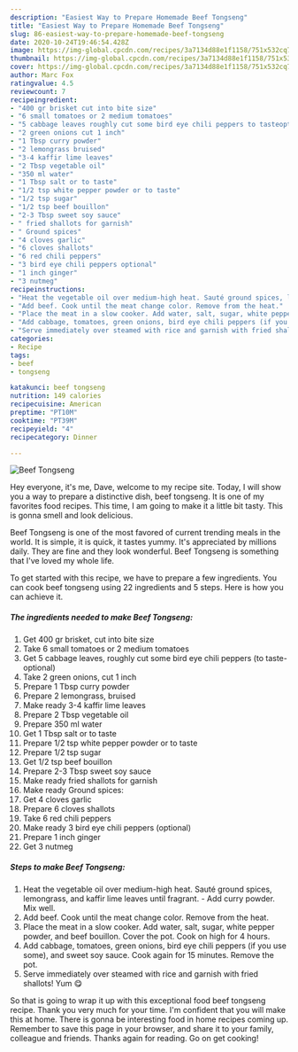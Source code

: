 ```yaml
---
description: "Easiest Way to Prepare Homemade Beef Tongseng"
title: "Easiest Way to Prepare Homemade Beef Tongseng"
slug: 86-easiest-way-to-prepare-homemade-beef-tongseng
date: 2020-10-24T19:46:54.428Z
image: https://img-global.cpcdn.com/recipes/3a7134d88e1f1158/751x532cq70/beef-tongseng-recipe-main-photo.jpg
thumbnail: https://img-global.cpcdn.com/recipes/3a7134d88e1f1158/751x532cq70/beef-tongseng-recipe-main-photo.jpg
cover: https://img-global.cpcdn.com/recipes/3a7134d88e1f1158/751x532cq70/beef-tongseng-recipe-main-photo.jpg
author: Marc Fox
ratingvalue: 4.5
reviewcount: 7
recipeingredient:
- "400 gr brisket cut into bite size"
- "6 small tomatoes or 2 medium tomatoes"
- "5 cabbage leaves roughly cut some bird eye chili peppers to tasteoptional"
- "2 green onions cut 1 inch"
- "1 Tbsp curry powder"
- "2 lemongrass bruised"
- "3-4 kaffir lime leaves"
- "2 Tbsp vegetable oil"
- "350 ml water"
- "1 Tbsp salt or to taste"
- "1/2 tsp white pepper powder or to taste"
- "1/2 tsp sugar"
- "1/2 tsp beef bouillon"
- "2-3 Tbsp sweet soy sauce"
- " fried shallots for garnish"
- " Ground spices"
- "4 cloves garlic"
- "6 cloves shallots"
- "6 red chili peppers"
- "3 bird eye chili peppers optional"
- "1 inch ginger"
- "3 nutmeg"
recipeinstructions:
- "Heat the vegetable oil over medium-high heat. Sauté ground spices, lemongrass, and kaffir lime leaves until fragrant. Add curry powder. Mix well."
- "Add beef. Cook until the meat change color. Remove from the heat."
- "Place the meat in a slow cooker. Add water, salt, sugar, white pepper powder, and beef bouillon. Cover the pot. Cook on high for 4 hours."
- "Add cabbage, tomatoes, green onions, bird eye chili peppers (if you use some), and sweet soy sauce. Cook again for 15 minutes. Remove the pot."
- "Serve immediately over steamed with rice and garnish with fried shallots! Yum 😋"
categories:
- Recipe
tags:
- beef
- tongseng

katakunci: beef tongseng 
nutrition: 149 calories
recipecuisine: American
preptime: "PT10M"
cooktime: "PT39M"
recipeyield: "4"
recipecategory: Dinner

---
```



![Beef Tongseng](https://img-global.cpcdn.com/recipes/3a7134d88e1f1158/751x532cq70/beef-tongseng-recipe-main-photo.jpg)

Hey everyone, it's me, Dave, welcome to my recipe site. Today, I will show you a way to prepare a distinctive dish, beef tongseng. It is one of my favorites food recipes. This time, I am going to make it a little bit tasty. This is gonna smell and look delicious.

Beef Tongseng is one of the most favored of current trending meals in the world. It is simple, it is quick, it tastes yummy. It's appreciated by millions daily. They are fine and they look wonderful. Beef Tongseng is something that I've loved my whole life.




To get started with this recipe, we have to prepare a few ingredients. You can cook beef tongseng using 22 ingredients and 5 steps. Here is how you can achieve it.

<!--inarticleads1-->

##### The ingredients needed to make Beef Tongseng:

1. Get 400 gr brisket, cut into bite size
1. Take 6 small tomatoes or 2 medium tomatoes
1. Get 5 cabbage leaves, roughly cut some bird eye chili peppers (to taste-optional)
1. Take 2 green onions, cut 1 inch
1. Prepare 1 Tbsp curry powder
1. Prepare 2 lemongrass, bruised
1. Make ready 3-4 kaffir lime leaves
1. Prepare 2 Tbsp vegetable oil
1. Prepare 350 ml water
1. Get 1 Tbsp salt or to taste
1. Prepare 1/2 tsp white pepper powder or to taste
1. Prepare 1/2 tsp sugar
1. Get 1/2 tsp beef bouillon
1. Prepare 2-3 Tbsp sweet soy sauce
1. Make ready  fried shallots for garnish
1. Make ready  Ground spices:
1. Get 4 cloves garlic
1. Prepare 6 cloves shallots
1. Take 6 red chili peppers
1. Make ready 3 bird eye chili peppers (optional)
1. Prepare 1 inch ginger
1. Get 3 nutmeg




<!--inarticleads2-->

##### Steps to make Beef Tongseng:

1. Heat the vegetable oil over medium-high heat. Sauté ground spices, lemongrass, and kaffir lime leaves until fragrant. - Add curry powder. Mix well.
1. Add beef. Cook until the meat change color. Remove from the heat.
1. Place the meat in a slow cooker. Add water, salt, sugar, white pepper powder, and beef bouillon. Cover the pot. Cook on high for 4 hours.
1. Add cabbage, tomatoes, green onions, bird eye chili peppers (if you use some), and sweet soy sauce. Cook again for 15 minutes. Remove the pot.
1. Serve immediately over steamed with rice and garnish with fried shallots! Yum 😋




So that is going to wrap it up with this exceptional food beef tongseng recipe. Thank you very much for your time. I'm confident that you will make this at home. There is gonna be interesting food in home recipes coming up. Remember to save this page in your browser, and share it to your family, colleague and friends. Thanks again for reading. Go on get cooking!
